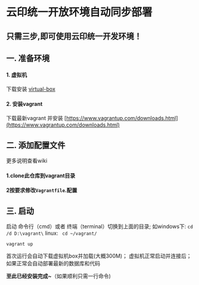 云印统一开放环境自动同步部署
============
只需三步,即可使用云印统一开发环境！
------------------

## 一. 准备环境

#### 1. 虚拟机

下载安装 [virtual-box](https://www.virtualbox.org/wiki/Downloads)

#### 2. 安装vagrant
下载最新vagrant 并安装
[https://www.vagrantup.com/downloads.html](https://www.vagrantup.com/downloads.html)


##  二. 添加配置文件
更多说明查看wiki
#### 1.clone此仓库到vagrant目录

#### 2按要求修改`Vagrantfile`.配置

## 三. 启动

启动 命令行（cmd）或者 终端（terminal）切换到上面的目录;
如windows下: `cd /d D:\vagrant\`  linux: ` cd ~/vagrant/`
```
vagrant up
```
首次运行会自动下载虚拟机box并加载(大概300M)；
虚拟机正常启动并连接后；
如果正常会自动部署最新的数据库和代码

**至此已经安装完成~**（如果顺利只需一行命令)
